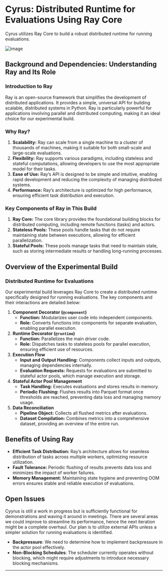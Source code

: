 # Cyrus: Distributed Runtime for Evaluations Using Ray Core
Cyrus utilizes Ray Core to build a robust distributed runtime for running evaluations.

![image](https://github.com/wizenheimer/cyyrus/assets/91504165/295529fa-9d3a-4c79-8207-1fddd52f2598)

## Background and Dependencies: Understanding Ray and Its Role

### Introduction to Ray

Ray is an open-source framework that simplifies the development of distributed applications. It provides a simple, universal API for building scalable, distributed systems in Python. Ray is particularly powerful for applications involving parallel and distributed computing, making it an ideal choice for our experimental build.

### Why Ray?

1. **Scalability:** Ray can scale from a single machine to a cluster of thousands of machines, making it suitable for both small-scale and large-scale evaluations.
2. **Flexibility:** Ray supports various paradigms, including stateless and stateful computations, allowing developers to use the most appropriate model for their tasks.
3. **Ease of Use:** Ray’s API is designed to be simple and intuitive, enabling rapid development and reducing the complexity of managing distributed systems.
4. **Performance:** Ray’s architecture is optimized for high performance, ensuring efficient task distribution and execution.

### Key Components of Ray in This Build

1. **Ray Core:** The core library provides the foundational building blocks for distributed computing, including remote functions (tasks) and actors.
2. **Stateless Pools:** These pools handle tasks that do not require maintaining state between executions, allowing for efficient parallelization.
3. **Stateful Pools:** These pools manage tasks that need to maintain state, such as storing intermediate results or handling long-running processes.

## Overview of the Experimental Build

### Distributed Runtime for Evaluations

Our experimental build leverages Ray Core to create a distributed runtime specifically designed for running evaluations. The key components and their interactions are detailed below:

1. **Component Decorator (`@component`)**
    - **Function:** Modularizes user code into independent components.
    - **Role:** Converts functions into components for separate evaluation, enabling parallel execution.
2. **Runtime Decorator (`@runtime`)**
    - **Function:** Parallelizes the main driver code.
    - **Role:** Dispatches tasks to stateless pools for parallel execution, ensuring efficient use of resources.
3. **Execution Flow**
    - **Input and Output Handling:** Components collect inputs and outputs, managing dependencies internally.
    - **Evaluation Requests:** Requests for evaluations are submitted to stateful actor pools, which manage execution and storage.
4. **Stateful Actor Pool Management**
    - **Task Handling:** Executes evaluations and stores results in memory.
    - **Periodic Flushing:** Flushes results into Parquet format once thresholds are reached, preventing data loss and managing memory usage.
5. **Data Reconciliation**
    - **Pipeline Object:** Collects all flushed metrics after evaluations.
    - **Dataset Compilation:** Combines metrics into a comprehensive dataset, providing an overview of the entire run.

## Benefits of Using Ray

- **Efficient Task Distribution:** Ray’s architecture allows for seamless distribution of tasks across multiple workers, optimizing resource utilization.
- **Fault Tolerance:** Periodic flushing of results prevents data loss and minimizes the impact of worker failures.
- **Memory Management:** Maintaining state hygiene and preventing OOM errors ensures stable and reliable execution of evaluations.

## Open Issues 
Cyyrus is still a work in progress but is sufficiently functional for demonstrations and waving it around in meetings. There are several areas we could improve to streamline its performance, hence the next iteration might be a complete overhaul. Our plan is to utilize external APIs unless a simpler solution for running evaluations is identified. 
- **Backpressure**: We need to determine how to implement backpressure in the actor pool effectively.
- **Non-Blocking Schedules**: The scheduler currently operates without blocking, which might require adjustments to introduce necessary blocking mechanisms.

- - - - - - - - - - - - - - - - - - - - - - - - - - - - - - - - - - - - - - - - - - - - - - - - - - - - - - - - - - - - - - - - - - - - - - - - - - - - - - - - - - - - - - 
